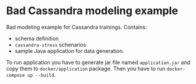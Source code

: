 # Bad Cassandra modeling example
Bad modeling example for Cassandra trainings. Contains:
- schema definition
- `cassandra-stress` schenarios
- sample Java application for data generation.

To run application you have to generate jar file named `application.jar` and copy them to `docker/application` package. Then you have to run `docker-compose up --build`.